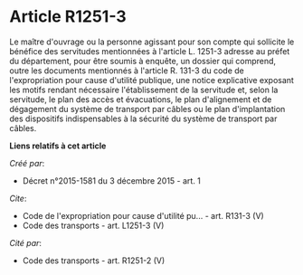 # Article R1251-3

Le maître d'ouvrage ou la personne agissant pour son compte qui sollicite le bénéfice des servitudes mentionnées à l'article
L. 1251-3 adresse au préfet du département, pour être soumis à enquête, un dossier qui comprend, outre les documents
mentionnés à l'article R. 131-3 du code de l'expropriation pour cause d'utilité publique, une notice explicative exposant les
motifs rendant nécessaire l'établissement de la servitude et, selon la servitude, le plan des accès et évacuations, le plan
d'alignement et de dégagement du système de transport par câbles ou le plan d'implantation des dispositifs indispensables à
la sécurité du système de transport par câbles.

**Liens relatifs à cet article**

_Créé par_:

  - Décret n°2015-1581 du 3 décembre 2015 - art. 1

_Cite_:

  - Code de l'expropriation pour cause d'utilité pu... - art. R131-3 (V)
  - Code des transports - art. L1251-3 (V)

_Cité par_:

  - Code des transports - art. R1251-2 (V)
